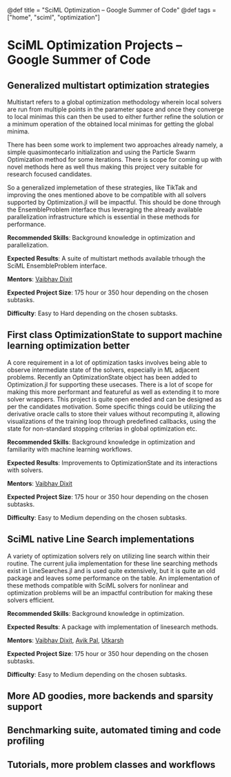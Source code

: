 @def title = "SciML Optimization – Google Summer of Code"
@def tags = ["home", "sciml", "optimization"]

# SciML Optimization Projects – Google Summer of Code

## Generalized multistart optimization strategies

Multistart refers to a global optimization methodology wherein local solvers are run 
from multiple points in the parameter space and once they converge to local minimas
this can then be used to either further refine the solution or a minimum operation of the 
obtained local minimas for getting the global minima.

There has been some work to implement two approaches already namely, a simple quasimontecarlo 
initialization and using the Particle Swarm Optimization method for some iterations. There is
scope for coming up with novel methods here as well thus making this project very suitable for
research focused candidates.
 
So a generalized implemetation of these strategies, like TikTak and improving the ones mentioned
above to be compatible with all solvers supported by Optimization.jl will be impactful. This should 
be done through the EnsembleProblem interface thus leveraging the already available parallelization 
infrastructure which is essential in these methods for performance.

**Recommended Skills**: Background knowledge in optimization and parallelization.

**Expected Results**: A suite of multistart methods available trhough the SciML EnsembleProblem interface.

**Mentors**: [Vaibhav Dixit](https://github.com/Vaibhavdixit02)

**Expected Project Size**: 175 hour or 350 hour depending on the chosen subtasks.

**Difficulty**: Easy to Hard depending on the chosen subtasks.

## First class OptimizationState to support machine learning optimization better

A core requirement in a lot of optimization tasks involves being able to observe intermediate state
of the solvers, especially in ML adjacent problems. Recently an OptimizationState object has been added 
to Optimization.jl for supporting these usecases. There is a lot of scope for making this more performant
and featureful as well as extending it to more solver wrappers. This project is quite open eneded and can 
be designed as per the candidates motivation. Some specific things could be utilizing the derivative oracle
calls to store their values without recomputing it, allowing visualizations of the training loop through
predefined callbacks, using the state for non-standard stopping criterias in global optimization etc.

**Recommended Skills**: Background knowledge in optimization and familiarity with machine learning workflows.

**Expected Results**: Improvements to OptimizationState and its interactions with solvers.

**Mentors**: [Vaibhav Dixit](https://github.com/Vaibhavdixit02)

**Expected Project Size**: 175 hour or 350 hour depending on the chosen subtasks.

**Difficulty**: Easy to Medium depending on the chosen subtasks.

## SciML native Line Search implementations

A variety of optimization solvers rely on utilizing line search within their routine. The current julia 
implementation for these line searching methods exist in LineSearches.jl and is used quite extensively, 
but it is quite an old package and leaves some performance on the table. An implementation of these methods 
compatible with SciML solvers for nonlinear and optimization problems will be an impactful contribution for 
making these solvers efficient.

**Recommended Skills**: Background knowledge in optimization.

**Expected Results**: A package with implementation of linesearch methods.

**Mentors**: [Vaibhav Dixit](https://github.com/Vaibhavdixit02), [Avik Pal](https://github.com/avik-pal), [Utkarsh](https://github.com/utkarsh530)

**Expected Project Size**: 175 hour or 350 hour depending on the chosen subtasks.

**Difficulty**: Easy to Medium depending on the chosen subtasks.

## More AD goodies, more backends and sparsity support

## Benchmarking suite, automated timing and code profiling

## Tutorials, more problem classes and workflows



